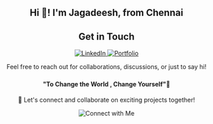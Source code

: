 <h2 align="center">Hi 👋! I'm Jagadeesh, from Chennai</h2> 

<h2 align="center">Get in Touch</h2>

<p align="center">
  <a href="https://www.linkedin.com/in/jagadeesh2002/" target="_blank">
    <img src="https://img.shields.io/badge/LinkedIn-%230077B5.svg?&style=for-the-badge&logo=linkedin&logoColor=white" alt="LinkedIn">
  </a>
  <a href="https://jagadeeshm-portfolio.vercel.app/" target="_blank">
    <img src="https://img.shields.io/badge/Portfolio-%2312100E.svg?&style=for-the-badge&logo=dev.to&logoColor=white" alt="Portfolio">
  </a>
</p>

<p align="center">
  Feel free to reach out for collaborations, discussions, or just to say hi!
</p>

###
<div align="center">
 <h4 align="center">"To Change the World , Change Yourself"🌟</h4>
</div>


<p align="center">
  🚀 Let's connect and collaborate on exciting projects together!
</p>

<p align="center">
  <img src="https://img.shields.io/badge/Connect%20with%20Me-%2312100E.svg?&style=for-the-badge&logo=dev.to&logoColor=white" alt="Connect with Me">
</p>

###
